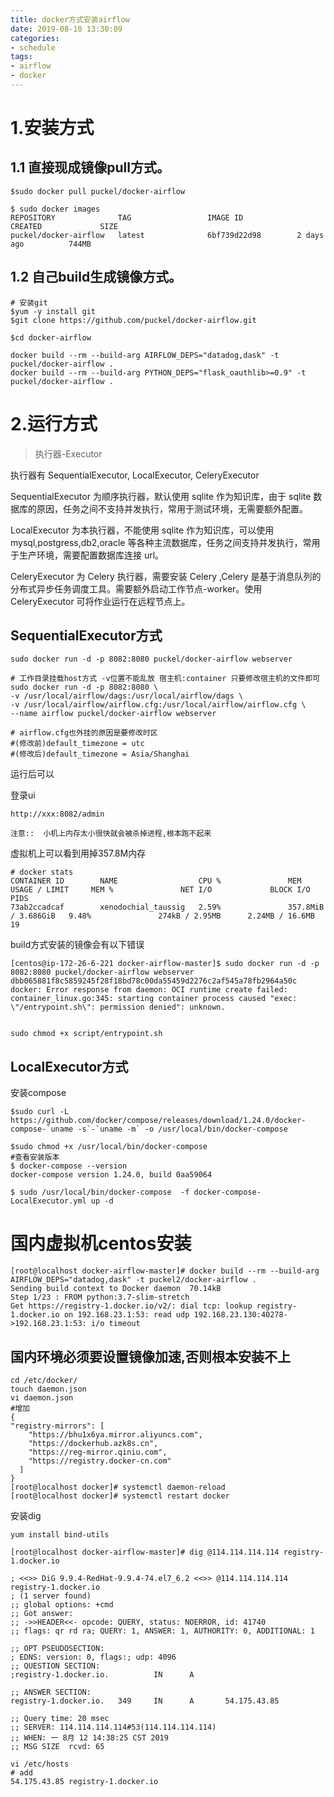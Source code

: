 ```yaml
---
title: docker方式安装airflow
date: 2019-08-10 13:30:09
categories:
- schedule
tags:
- airflow
- docker
---
```




# 1.安装方式



## 1.1 直接现成镜像pull方式。

~~~
$sudo docker pull puckel/docker-airflow
~~~



~~~
$ sudo docker images
REPOSITORY              TAG                 IMAGE ID            CREATED             SIZE
puckel/docker-airflow   latest              6bf739d22d98        2 days ago          744MB
~~~



## 1.2 自己build生成镜像方式。

~~~shell
# 安装git
$yum -y install git
$git clone https://github.com/puckel/docker-airflow.git

$cd docker-airflow
~~~



~~~shell
docker build --rm --build-arg AIRFLOW_DEPS="datadog,dask" -t puckel/docker-airflow .
docker build --rm --build-arg PYTHON_DEPS="flask_oauthlib>=0.9" -t puckel/docker-airflow .
~~~



# 2.运行方式

> 执行器-Executor

执行器有 SequentialExecutor, LocalExecutor, CeleryExecutor

SequentialExecutor 为顺序执行器，默认使用 sqlite 作为知识库，由于 sqlite 数据库的原因，任务之间不支持并发执行，常用于测试环境，无需要额外配置。

LocalExecutor 为本执行器，不能使用 sqlite 作为知识库，可以使用 mysql,postgress,db2,oracle 等各种主流数据库，任务之间支持并发执行，常用于生产环境，需要配置数据库连接 url。

CeleryExecutor 为 Celery 执行器，需要安装 Celery ,Celery 是基于消息队列的分布式异步任务调度工具。需要额外启动工作节点-worker。使用 CeleryExecutor 可将作业运行在远程节点上。



## SequentialExecutor方式

~~~shell
sudo docker run -d -p 8082:8080 puckel/docker-airflow webserver

# 工作目录挂载host方式 -v位置不能乱放 宿主机:container 只要修改宿主机的文件即可
sudo docker run -d -p 8082:8080 \
-v /usr/local/airflow/dags:/usr/local/airflow/dags \
-v /usr/local/airflow/airflow.cfg:/usr/local/airflow/airflow.cfg \
--name airflow puckel/docker-airflow webserver 

# airflow.cfg也外挂的原因是要修改时区
#(修改前)default_timezone = utc
#(修改后)default_timezone = Asia/Shanghai
~~~

运行后可以

登录ui

~~~
http://xxx:8082/admin      
~~~

`注意::  小机上内存太小很快就会被杀掉进程,根本跑不起来`



虚拟机上可以看到用掉357.8M内存

~~~shell
# docker stats
CONTAINER ID        NAME                  CPU %               MEM USAGE / LIMIT     MEM %               NET I/O             BLOCK I/O           PIDS
73ab2ccadcaf        xenodochial_taussig   2.59%               357.8MiB / 3.686GiB   9.48%               274kB / 2.95MB      2.24MB / 16.6MB     19

~~~





build方式安装的镜像会有以下错误

~~~
[centos@ip-172-26-6-221 docker-airflow-master]$ sudo docker run -d -p 8082:8080 puckel/docker-airflow webserver
dbb065881f8c5859245f28f18bd78c00da55459d2276c2af545a78fb2964a50c
docker: Error response from daemon: OCI runtime create failed: container_linux.go:345: starting container process caused "exec: \"/entrypoint.sh\": permission denied": unknown.

~~~

~~~

sudo chmod +x script/entrypoint.sh
~~~





## LocalExecutor方式



安装compose

```
$sudo curl -L https://github.com/docker/compose/releases/download/1.24.0/docker-compose-`uname -s`-`uname -m` -o /usr/local/bin/docker-compose

$sudo chmod +x /usr/local/bin/docker-compose
#查看安装版本
$ docker-compose --version
docker-compose version 1.24.0, build 0aa59064
```



~~~
$ sudo /usr/local/bin/docker-compose  -f docker-compose-LocalExecutor.yml up -d
~~~





# 国内虚拟机centos安装



~~~
[root@localhost docker-airflow-master]# docker build --rm --build-arg AIRFLOW_DEPS="datadog,dask" -t puckel2/docker-airflow .
Sending build context to Docker daemon  70.14kB
Step 1/23 : FROM python:3.7-slim-stretch
Get https://registry-1.docker.io/v2/: dial tcp: lookup registry-1.docker.io on 192.168.23.1:53: read udp 192.168.23.130:40278->192.168.23.1:53: i/o timeout

~~~



## 国内环境必须要设置镜像加速,否则根本安装不上



~~~shell
cd /etc/docker/
touch daemon.json
vi daemon.json
#增加
{
"registry-mirrors": [
    "https://bhu1x6ya.mirror.aliyuncs.com",
    "https://dockerhub.azk8s.cn",
    "https://reg-mirror.qiniu.com",
    "https://registry.docker-cn.com"
  ]
}
[root@localhost docker]# systemctl daemon-reload
[root@localhost docker]# systemctl restart docker
~~~





安装dig 

~~~
yum install bind-utils
~~~

~~~
[root@localhost docker-airflow-master]# dig @114.114.114.114 registry-1.docker.io

; <<>> DiG 9.9.4-RedHat-9.9.4-74.el7_6.2 <<>> @114.114.114.114 registry-1.docker.io
; (1 server found)
;; global options: +cmd
;; Got answer:
;; ->>HEADER<<- opcode: QUERY, status: NOERROR, id: 41740
;; flags: qr rd ra; QUERY: 1, ANSWER: 1, AUTHORITY: 0, ADDITIONAL: 1

;; OPT PSEUDOSECTION:
; EDNS: version: 0, flags:; udp: 4096
;; QUESTION SECTION:
;registry-1.docker.io.          IN      A

;; ANSWER SECTION:
registry-1.docker.io.   349     IN      A       54.175.43.85

;; Query time: 20 msec
;; SERVER: 114.114.114.114#53(114.114.114.114)
;; WHEN: 一 8月 12 14:38:25 CST 2019
;; MSG SIZE  rcvd: 65

~~~





~~~shell
vi /etc/hosts
# add
54.175.43.85 registry-1.docker.io
~~~

